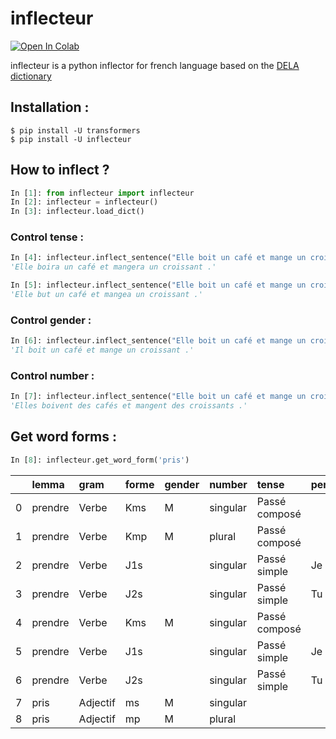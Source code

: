 # inflecteur
[![Open In Colab](https://colab.research.google.com/assets/colab-badge.svg)](https://colab.research.google.com/github/Achuttarsing/inflecteur/blob/main/inflecteur_demo.ipynb)

inflecteur is a python inflector for french language based on the [DELA dictionary](http://infolingu.univ-mlv.fr)

## Installation :
```console
$ pip install -U transformers 
$ pip install -U inflecteur
```
## How to inflect ?
```python
In [1]: from inflecteur import inflecteur
In [2]: inflecteur = inflecteur()
In [3]: inflecteur.load_dict()
```
### Control tense :
```python
In [4]: inflecteur.inflect_sentence("Elle boit un café et mange un croissant.", tense='Futur')
'Elle boira un café et mangera un croissant .'

In [5]: inflecteur.inflect_sentence("Elle boit un café et mange un croissant.", tense='Passé simple')
'Elle but un café et mangea un croissant .'
```

### Control gender :
```python
In [6]: inflecteur.inflect_sentence("Elle boit un café et mange un croissant.", gender='m')
'Il boit un café et mange un croissant .'
```

### Control number :
```python
In [7]: inflecteur.inflect_sentence("Elle boit un café et mange un croissant.", number='p')
'Elles boivent des cafés et mangent des croissants .'
```

## Get word forms :
```python
In [8]: inflecteur.get_word_form('pris')
```
|    | lemma   | gram     | forme   | gender   | number   | tense         | person   |
|---:|:--------|:---------|:--------|:---------|:---------|:--------------|:---------|
|  0 | prendre | Verbe    | Kms     | M        | singular | Passé composé |          |
|  1 | prendre | Verbe    | Kmp     | M        | plural   | Passé composé |          |
|  2 | prendre | Verbe    | J1s     |          | singular | Passé simple  | Je       |
|  3 | prendre | Verbe    | J2s     |          | singular | Passé simple  | Tu       |
|  4 | prendre | Verbe    | Kms     | M        | singular | Passé composé |          |
|  5 | prendre | Verbe    | J1s     |          | singular | Passé simple  | Je       |
|  6 | prendre | Verbe    | J2s     |          | singular | Passé simple  | Tu       |
|  7 | pris    | Adjectif | ms      | M        | singular |               |          |
|  8 | pris    | Adjectif | mp      | M        | plural   |               |          |
